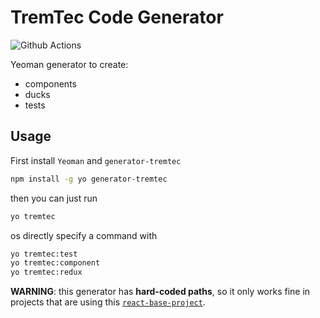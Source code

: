 # TremTec Code Generator

![Github Actions](https://github.com/marco-souza/react-base-project/workflows/Publish/badge.svg)

Yeoman generator to create:

- components
- ducks
- tests

## Usage

First install `Yeoman` and `generator-tremtec`

```sh
npm install -g yo generator-tremtec
```

then you can just run

```sh
yo tremtec
```

os directly specify a command with

```sh
yo tremtec:test
yo tremtec:component
yo tremtec:redux
```

**WARNING**: this generator has **hard-coded paths**, so it only works fine in projects that are using this [`react-base-project`](https://github.com/marco-souza/react-base-project).
